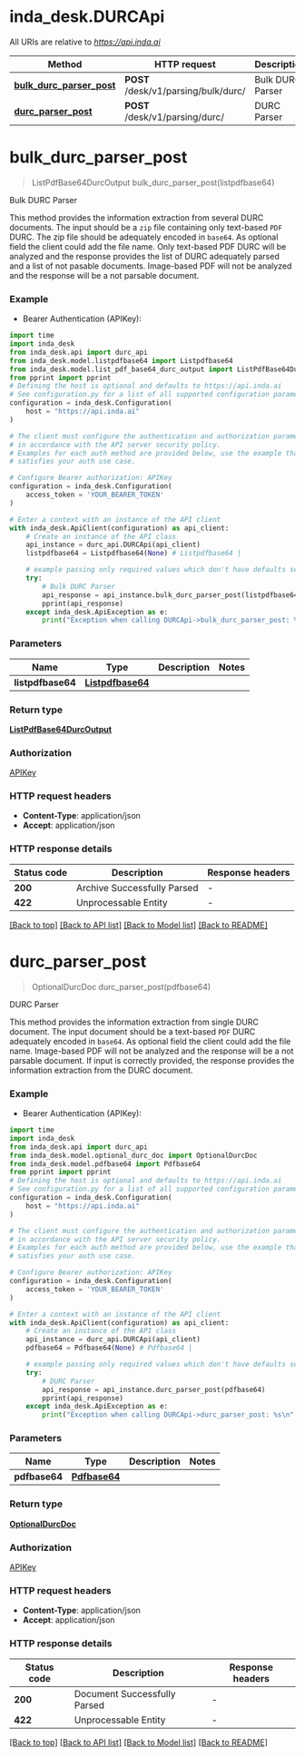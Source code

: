 # inda_desk.DURCApi

All URIs are relative to *https://api.inda.ai*

Method | HTTP request | Description
------------- | ------------- | -------------
[**bulk_durc_parser_post**](DURCApi.md#bulk_durc_parser_post) | **POST** /desk/v1/parsing/bulk/durc/ | Bulk DURC Parser
[**durc_parser_post**](DURCApi.md#durc_parser_post) | **POST** /desk/v1/parsing/durc/ | DURC Parser


# **bulk_durc_parser_post**
> ListPdfBase64DurcOutput bulk_durc_parser_post(listpdfbase64)

Bulk DURC Parser

 This method provides the information extraction from several DURC documents. The input should be a `zip` file containing only text-based `PDF` DURC. The zip file should be adequately encoded in `base64`. As optional field the client could add the file name.  Only text-based PDF DURC will be analyzed and the response provides the list of DURC adequately parsed and a list of not pasable documents. Image-based PDF will not be analyzed and the response will be a not parsable document. 

### Example

* Bearer Authentication (APIKey):

```python
import time
import inda_desk
from inda_desk.api import durc_api
from inda_desk.model.listpdfbase64 import Listpdfbase64
from inda_desk.model.list_pdf_base64_durc_output import ListPdfBase64DurcOutput
from pprint import pprint
# Defining the host is optional and defaults to https://api.inda.ai
# See configuration.py for a list of all supported configuration parameters.
configuration = inda_desk.Configuration(
    host = "https://api.inda.ai"
)

# The client must configure the authentication and authorization parameters
# in accordance with the API server security policy.
# Examples for each auth method are provided below, use the example that
# satisfies your auth use case.

# Configure Bearer authorization: APIKey
configuration = inda_desk.Configuration(
    access_token = 'YOUR_BEARER_TOKEN'
)

# Enter a context with an instance of the API client
with inda_desk.ApiClient(configuration) as api_client:
    # Create an instance of the API class
    api_instance = durc_api.DURCApi(api_client)
    listpdfbase64 = Listpdfbase64(None) # Listpdfbase64 | 

    # example passing only required values which don't have defaults set
    try:
        # Bulk DURC Parser
        api_response = api_instance.bulk_durc_parser_post(listpdfbase64)
        pprint(api_response)
    except inda_desk.ApiException as e:
        print("Exception when calling DURCApi->bulk_durc_parser_post: %s\n" % e)
```


### Parameters

Name | Type | Description  | Notes
------------- | ------------- | ------------- | -------------
 **listpdfbase64** | [**Listpdfbase64**](Listpdfbase64.md)|  |

### Return type

[**ListPdfBase64DurcOutput**](ListPdfBase64DurcOutput.md)

### Authorization

[APIKey](../README.md#APIKey)

### HTTP request headers

 - **Content-Type**: application/json
 - **Accept**: application/json


### HTTP response details

| Status code | Description | Response headers |
|-------------|-------------|------------------|
**200** | Archive Successfully Parsed |  -  |
**422** | Unprocessable Entity |  -  |

[[Back to top]](#) [[Back to API list]](../README.md#documentation-for-api-endpoints) [[Back to Model list]](../README.md#documentation-for-models) [[Back to README]](../README.md)

# **durc_parser_post**
> OptionalDurcDoc durc_parser_post(pdfbase64)

DURC Parser

 This method provides the information extraction from single DURC document. The input document should be a text-based `PDF` DURC adequately encoded in `base64`. As optional field the client could add the file name. Image-based PDF will not be analyzed and the response will be a not parsable document.  If input is correctly provided, the response provides the information extraction from the DURC document. 

### Example

* Bearer Authentication (APIKey):

```python
import time
import inda_desk
from inda_desk.api import durc_api
from inda_desk.model.optional_durc_doc import OptionalDurcDoc
from inda_desk.model.pdfbase64 import Pdfbase64
from pprint import pprint
# Defining the host is optional and defaults to https://api.inda.ai
# See configuration.py for a list of all supported configuration parameters.
configuration = inda_desk.Configuration(
    host = "https://api.inda.ai"
)

# The client must configure the authentication and authorization parameters
# in accordance with the API server security policy.
# Examples for each auth method are provided below, use the example that
# satisfies your auth use case.

# Configure Bearer authorization: APIKey
configuration = inda_desk.Configuration(
    access_token = 'YOUR_BEARER_TOKEN'
)

# Enter a context with an instance of the API client
with inda_desk.ApiClient(configuration) as api_client:
    # Create an instance of the API class
    api_instance = durc_api.DURCApi(api_client)
    pdfbase64 = Pdfbase64(None) # Pdfbase64 | 

    # example passing only required values which don't have defaults set
    try:
        # DURC Parser
        api_response = api_instance.durc_parser_post(pdfbase64)
        pprint(api_response)
    except inda_desk.ApiException as e:
        print("Exception when calling DURCApi->durc_parser_post: %s\n" % e)
```


### Parameters

Name | Type | Description  | Notes
------------- | ------------- | ------------- | -------------
 **pdfbase64** | [**Pdfbase64**](Pdfbase64.md)|  |

### Return type

[**OptionalDurcDoc**](OptionalDurcDoc.md)

### Authorization

[APIKey](../README.md#APIKey)

### HTTP request headers

 - **Content-Type**: application/json
 - **Accept**: application/json


### HTTP response details

| Status code | Description | Response headers |
|-------------|-------------|------------------|
**200** | Document Successfully Parsed |  -  |
**422** | Unprocessable Entity |  -  |

[[Back to top]](#) [[Back to API list]](../README.md#documentation-for-api-endpoints) [[Back to Model list]](../README.md#documentation-for-models) [[Back to README]](../README.md)

